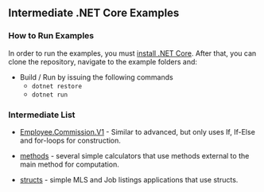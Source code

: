 ## Intermediate .NET Core Examples

### How to Run Examples

In order to run the examples, you must [install .NET Core](https://www.microsoft.com/net/learn/get-started/windows).
After that, you can clone the repository, navigate to the example folders and:

* Build / Run by issuing the following commands
	* `dotnet restore`
	* `dotnet run`

### Intermediate List

* [Employee.Commission.V1](https://github.com/KI7MT/dotnet-core-examples/tree/master/Intermediate/Employee.Commission.V1) - Similar to advanced, but only uses If,
If-Else and for-loops for construction.

* [methods](https://github.com/KI7MT/dotnet-core-examples/tree/master/Intermediate/methods) - several simple calculators
that use methods external to the main method for computation.

* [structs](https://github.com/KI7MT/dotnet-core-examples/tree/master/Intermediate/structs) - simple MLS and Job listings applications that use
structs.